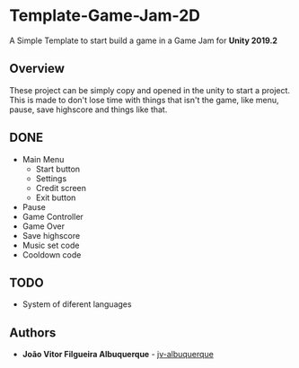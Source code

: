 # Template-Game-Jam-2D
A Simple Template to start build a game in a Game Jam for **Unity 2019.2**

## Overview

These project can be simply copy and opened in the unity to start a project. This is made to don't lose time with things that isn't the game, like menu, pause, save highscore and things like that.

## DONE
* Main Menu
  * Start button
  * Settings
  * Credit screen
  * Exit button
* Pause
* Game Controller
* Game Over
* Save highscore
* Music set code
* Cooldown code

## TODO
* System of diferent languages

## Authors
* **João Vitor Filgueira Albuquerque** - [jv-albuquerque](https://github.com/jv-albuquerque)
